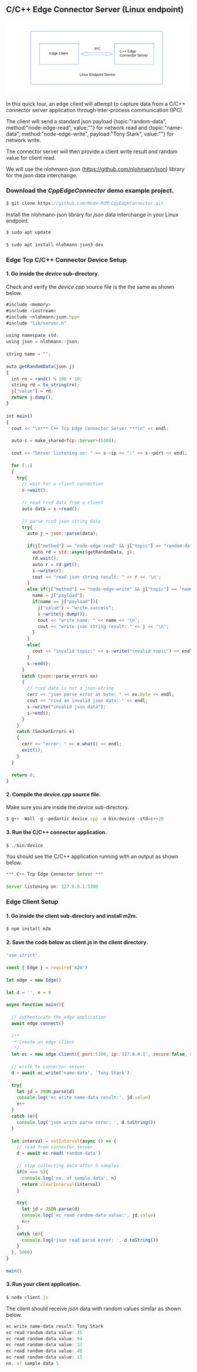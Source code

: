 
## C/C++ Edge Connector Server (Linux endpoint)
![](assets/cplusplusEdgeConnector.svg)

In this quick tour, an edge client will attempt to capture data from a C/C++ connector server application through inter-process communication (IPC).
<br>

The client will send a standard json payload {topic:"random-data", method:"node-edge-read", value:""} for network read 
and {topic:"name-data", method:"node-edge-write", payload:"Tony Stark", value:""} for network write. 
<br>

The connector server will then provide a client write result and random value for client read.  

We will use the nlohmann-json (https://github.com/nlohmann/json) library for the *json* data interchange.

### Download the *CppEdgeConnector* demo example project.
```js
$ git clone https://github.com/Node-M2M/CppEdgeConnector.git
```

Install the nlohmann-json library for *json* data interchange in your Linux endpoint.  
```js
$ sudo apt update

$ sudo apt install nlohmann-json3-dev
```

### Edge Tcp C/C++ Connector Device Setup

#### 1. Go inside the *device* sub-directory. 
Check and verify the *device.cpp* source file is the the same as shown below.

```js
#include <memory>
#include <iostream>
#include <nlohmann/json.hpp>
#include "lib/server.h"

using namespace std;
using json = nlohmann::json;

string name = "";

auto getRandomData(json j)
{
  int rn = rand() % 100 + 10;
  string rd = to_string(rn);
  j["value"] = rd;
  return j.dump(); 
}

int main()
{
  cout << "\n*** C++ Tcp Edge Connector Server ***\n" << endl;

  auto s = make_shared<Tcp::Server>(5300);

  cout << "Server listening on: " << s->ip << ":" << s->port << endl;

  for (;;)
  {
    try{
      // wait for a client connection
      s->wait();
    
      // read rcvd data from a client
      auto data = s->read();

      // parse rcvd json string data
      try{
        auto j = json::parse(data);

        if(j["method"] == "node-edge-read" && j["topic"] == "random-data" ){
          auto rd = std::async(getRandomData, j);
          rd.wait();
          auto r = rd.get();
          s->write(r);
          cout << "read json string result: " << r << '\n';  
        }
        else if(j["method"] == "node-edge-write" && j["topic"] == "name-data" ){
          name = j["payload"];
          if(name == j["payload"]){
            j["value"] = "write success";
            s->write(j.dump());
            cout << "write name: " << name << '\n';  
            cout << "write json string result: " << j << '\n';  
          }
        }
        else{
          cout << "invalid topic:" << s->write("invalid topic") << endl;
        }
        s->end();
      }
      catch (json::parse_error& ex)
      {
        // rcvd data is not a json string 
        cerr << "json parse error at byte: " << ex.byte << endl;
        cout << "rcvd an invalid json data: " << endl;
        s->write("invalid json data"); 
        s->end();
      }
    }
    catch (SocketError& e)
    {
      cerr << "error: " << e.what() << endl;
      exit(1);
    }
  }

  return 0;
}
```

#### 2. Compile the *device.cpp* source file.

Make sure you are inside the *device* sub-directory.

```js
$ g++ -Wall -g -pedantic device.cpp -o bin/device -std=c++20
```

#### 3. Run the C/C++ connector application.

```js
$ ./bin/device
```
You should see the C/C++ application running with an output as shown below.

```js
*** C++ Tcp Edge Connector Server ***

Server listening on: 127.0.0.1:5300
```

### Edge Client Setup

#### 1. Go inside the client sub-directory and install m2m.

```js
$ npm install m2m
```

#### 2. Save the code below as client.js in the client directory.
```js
'use strict'

const { Edge } = require('m2m')  

let edge = new Edge()

let d = '', n = 0 

async function main(){

  // authenticate the edge application
  await edge.connect() 

  /**
   * Create an edge client
   */
  let ec = new edge.client({ port:5300, ip:'127.0.0.1', secure:false, restart:false }) 

  // write to connector server
  d = await ec.write('name-data', 'Tony Stark')

  try{
    let jd = JSON.parse(d)
    console.log('ec write name-data result:', jd.value)
    n++
  }
  catch (e){
    console.log('json write parse error: ', d.toString())
  }

  let interval = setInterval(async () => {
    // read from connector server
    d = await ec.read('random-data')

    // stop collecting data after 5 samples
    if(n === 5){
      console.log('no. of sample data', n)
      return clearInterval(interval)
    }     
    
    try{
      let jd = JSON.parse(d)
      console.log('ec read random-data value:', jd.value)
      n++
    }
    catch (e){
      console.log('json read parse error: ', d.toString())
    }
  }, 5000)
}

main()
```
#### 3. Run your client application.
```js
$ node client.js
```
The client should receive *json* data with random values similar as shown below.

```js
ec write name-data result: Tony Stark
ec read random-data value: 35
ec read random-data value: 94
ec read random-data value: 37
ec read random-data value: 46
ec read random-data value: 15
no. of sample data 5
```
